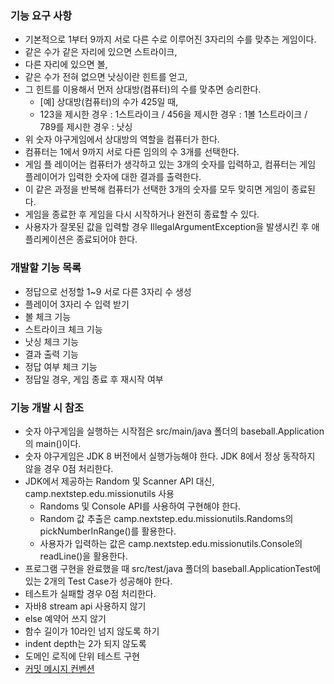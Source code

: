 ### 기능 요구 사항
- 기본적으로 1부터 9까지 서로 다른 수로 이루어진 3자리의 수를 맞추는 게임이다.
- 같은 수가 같은 자리에 있으면 스트라이크,
- 다른 자리에 있으면 볼,
- 같은 수가 전혀 없으면 낫싱이란 힌트를 얻고,
- 그 힌트를 이용해서 먼저 상대방(컴퓨터)의 수를 맞추면 승리한다.
   - [예] 상대방(컴퓨터)의 수가 425일 때,
   - 123을 제시한 경우 : 1스트라이크 / 456을 제시한 경우 : 1볼 1스트라이크 / 789를 제시한 경우 : 낫싱
- 위 숫자 야구게임에서 상대방의 역할을 컴퓨터가 한다. 
- 컴퓨터는 1에서 9까지 서로 다른 임의의 수 3개를 선택한다. 
- 게임 플 레이어는 컴퓨터가 생각하고 있는 3개의 숫자를 입력하고, 컴퓨터는 게임 플레이어가 입력한 숫자에 대한 결과를 출력한다.
- 이 같은 과정을 반복해 컴퓨터가 선택한 3개의 숫자를 모두 맞히면 게임이 종료된다.
- 게임을 종료한 후 게임을 다시 시작하거나 완전히 종료할 수 있다.
- 사용자가 잘못된 값을 입력할 경우 IllegalArgumentException을 발생시킨 후 애플리케이션은 종료되어야 한다.

### 개발할 기능 목록
- 정답으로 선정할 1~9 서로 다른 3자리 수 생성
- 플레이어 3자리 수 입력 받기
- 볼 체크 기능
- 스트라이크 체크 기능
- 낫싱 체크 기능
- 결과 출력 기능
- 정답 여부 체크 기능
- 정답일 경우, 게임 종료 후 재시작 여부

### 기능 개발 시 참조
- 숫자 야구게임을 실행하는 시작점은 src/main/java 폴더의 baseball.Application의 main()이다.
- 숫자 야구게임은 JDK 8 버전에서 실행가능해야 한다. JDK 8에서 정상 동작하지 않을 경우 0점 처리한다.
- JDK에서 제공하는 Random 및 Scanner API 대신, camp.nextstep.edu.missionutils 사용
   - Randoms 및 Console API를 사용하여 구현해야 한다.
   - Random 값 추출은 camp.nextstep.edu.missionutils.Randoms의 pickNumberInRange()를 활용한다.
   - 사용자가 입력하는 값은 camp.nextstep.edu.missionutils.Console의 readLine()을 활용한다. 
- 프로그램 구현을 완료했을 때 src/test/java 폴더의 baseball.ApplicationTest에 있는 2개의 Test Case가 성공해야 한다. 
- 테스트가 실패할 경우 0점 처리한다.
- 자바8 stream api 사용하지 않기
- else 예약어 쓰지 않기
- 함수 길이가 10라인 넘지 않도록 하기
- indent depth는 2가 되지 않도록
- 도메인 로직에 단위 테스트 구현
- [커밋 메시지 컨벤션](https://gist.github.com/stephenparish/9941e89d80e2bc58a153)